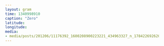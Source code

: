 ```yaml
---
layout: gram
time: 1340998910
caption: "Zero"
latitude: 
longitude: 
media:
- media/posts/201206/11176392_1600208900223221_434963327_n_17842269262000351.jpg
---
```

